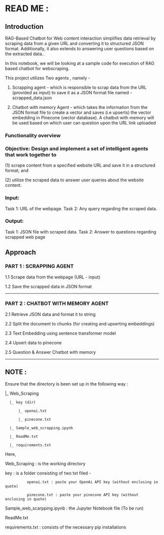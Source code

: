 # READ ME : 

## Introduction
RAG-Based Chatbot for Web content interaction simplifies data retrieval by scraping data from a given URL and converting it to structured JSON format. Additionally, it also extends to answering user questions based on the extracted data..

In this notebook, we will be looking at a sample code for execution of RAG based chatbot for webscraping.

This project utilizes Two agents , namely -

1. Scrapping agent - which is responsible to scrap data from the URL (provided as input) to save it as a JSON format file named - scrapped_data.json

2. Chatbot with memory Agent - which takes the information from the JSON format file to create a vector and saves (i.e upserts) the vector embedding in Pinecone (vector database). A chatbot with memory will be used based on which user can question upon the URL link uploaded

### Functionality overview
### Objective: Design and implement a set of intelligent agents that work together to

(1) scrape content from a specified website URL and save it in a structured format, and

(2) utilize the scraped data to answer user queries about the website content.

### Input:

Task 1: URL of the webpage.
Task 2: Any query regarding the scraped data.

### Output:

Task 1: JSON file with scraped data.
Task 2: Answer to questions regarding scrapped web page

## Approach
### PART 1 : SCRAPPING AGENT

1.1 Scrape data from the webpage (URL - input)  

1.2 Save the scrapped data in JSON format

____________________________________________________________________________________________________________
### PART 2 : CHATBOT WITH MEMORY AGENT

2.1 Retrieve JSON data and format it to string

2.2 Split the document to chunks (for creating and upserting embeddings)

2.3 Text Embedding using sentence transformer model

2.4 Upsert data to pinecone

2.5 Question & Answer Chatbot with memory


____________________________________________________________________________________________________________

## NOTE :

Ensure that the directory is been set up in the following way :

|_ Web_Scraping

      |_ key (dir) 
      
          |_ openai.txt
          
          |_ pinecone.txt
          
      |_ Sample_web_scrapping.ipynb
      
      |_ ReadMe.txt
      
      |_ requirements.txt

Here, 

Web_Scraping : is the working directory

key          : is a folder consisting of two txt filed - 

              openai.txt : paste your OpenAi API key (without enclosing in quote)
              
              pinecone.txt : paste your pinecone API key (without enclosing in quote)
              
Sample_web_scarpping.ipynb : the Jupyter Notebook file (To be run)

ReadMe.txt

requirements.txt : consists of the necessary pip installations


      


